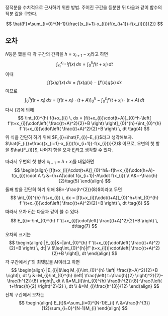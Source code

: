 정적분을 수치적으로 근사하기 위한 방법. 주어진 구간을 등분한 뒤 다음과 같이 함수의 적분 값을 구한다.

$$
\hat{F}=\sum_{i=0}^{N-1}{\frac{(x_{i+1}-x_{i})(f(x_{i+1})-f(x_{i}))}{2}}
$$

## 오차
$N$등분 했을 때 각 구간의 간격을 $h=x_{i+1}-x_{i}$라고 하면
$$
\int_{x_{i}}^{x_{i+1}} f(x)  \, dx =\int_{0}^{h} f(t+x_{i})  \, dt \tag{1}
$$
이때
$$
\int f(x)g'(x) \, dx = f(x)g(x)-\int f'(x)g(x) \, dx \tag{2}
$$이므로
$$
\int_{0}^{h} f(t+x_{i})  \, dx = [f(t+x_{i})\cdot(t+A)]_{0}^h-\int_{0}^{h} f'(t+x_{i})\cdot(t+A) \, dt
\tag{3} 
$$
다시 (2)에 의해
$$
\int_{0}^{h} f(t+x_{i})  \, dx = [f(t+x_{i})\cdot(t+A)]_{0}^h-\left[ f'(t+x_{i})\cdot\left( \frac{(t+A)^2}{2}+B \right) \right]_{0}^{h}+\int_{0}^{h} f''(t+x_{i})\cdot\left( \frac{(t+A)^2}{2}+B \right) \, dt
\tag{4}
$$
위 식을 간단히 하기 위해 $F_{i}=\hat{F_{i}}-E_{i}$라고 생각해보자. $\hat{F_{i}}=\frac{(x_{i+1}-x_{i})(f(x_{i+1})-f(x_{i}))}{2}$ 이므로, 우변의 첫 항을 $\hat{F_{i}}$, 나머지 항을 오차 $E_{i}$라고 생각할 수 있다. 

따라서 우변의 첫 항에 $x_{i+1}=h+x_{i}$를 대입하면
$$
\begin{align}
[f(t+x_{i})\cdot(t+A)]_{0}^h&=f(h+x_{i})\cdot(h+A)-f(x_{i})\cdot A \\
&=(h+A)\cdot f(x_{i+1})-A\cdot f(x_{i}) \\
A&=-\frac{h}{2}\tag{5}
\end{align}
$$
둘째 항을 간단히 하기 위해 $B=-\frac{h^{2}}{8}$이라고 두면
$$
\int_{0}^{h} f(t+x_{i})  \, dx = [f(t+x_{i})\cdot(t+A)]_{0}^h+\int_{0}^{h} f''(t+x_{i})\cdot\left( \frac{(t+A)^2}{2}+B \right) \, dt
\tag{6}
$$
따라서 오차 $E_{i}$는 다음과 같이 쓸 수 있다.
$$
E_{i}=-\int_{0}^{h} f''(t+x_{i})\cdot\left( \frac{(t+A)^2}{2}+B \right) \, dt\tag{7}
$$
오차의 크기는
$$
\begin{align}
|E_{i}|&=|\int_{0}^{h} f''(t+x_{i})\cdot\left( \frac{(t+A)^2}{2}+B \right) \, dt| \\
&\leq\int_{0}^{h}|f''(t+x_{i})|\cdot\left| \frac{(t+A)^2}{2}+B \right|\, dt
\end{align}
$$
각 구간에서 $f''$의 최댓값을 $M$이라고 하면
$$
\begin{align}
|E_{i}|&\leq M_{i}\int_{0}^{h} \left| \frac{(t+A)^2}{2}+B \right|\, dt \\
&=M_{i}\int_{0}^{h} \left| \frac{\left( t+\frac{h}{2} \right)^2}{2}-\frac{h^{2}}{8} \right|\, dt  \\
&=M_{i}\int_{0}^{h} \frac{h^{2}}{8}-\frac{\left( t+\frac{h}{2} \right)^2}{2} \, dt \\
&=M_{i}\frac{h^{3}}{12}
\end{align}
$$
전체 구간에서 오차는
$$
\begin{align}
E_{t}&=\sum_{i=0}^{N-1}E_{i} \\
&=\frac{h^{3}}{12}\sum_{i=0}^{N-1}M_{i}
\end{align}
$$